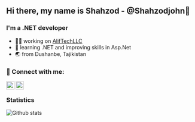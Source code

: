 ## Hi there, my name is Shahzod - @Shahzodjohn👋
### I'm a .NET developer

- 🧑‍💻 working on [AlifTechLLC](https://www.linkedin.com/company/alif-tech-llc/about/)
- 🌱 learning .NET and improving skills in Asp.Net
- 🌏 from Dushanbe, Tajikistan

### 📱 Connect with me:

[<img align="left" alt="@Shahzodjohn | Telegram" width="22px" src="https://cdn.jsdelivr.net/npm/simple-icons@3.5.0/icons/telegram.svg" />](https://t.me/idrisjoooon/)

[<img align="left" alt="@Shahzodjohn | Instagram" width="22px" src="https://cdn.jsdelivr.net/npm/simple-icons@3.5.0/icons/instagram.svg" />](https://www.instagram.com/_idrisjoooon/)

<br />

### Statistics

![Github stats](https://github-readme-stats.vercel.app/api?username=Shahzodjohn&count_private=true&title_color=007AFF&bg_color=25262B&icon_color=007AFF&show_icons=true&text_color=FFFFFF&include_all_commits=true)

